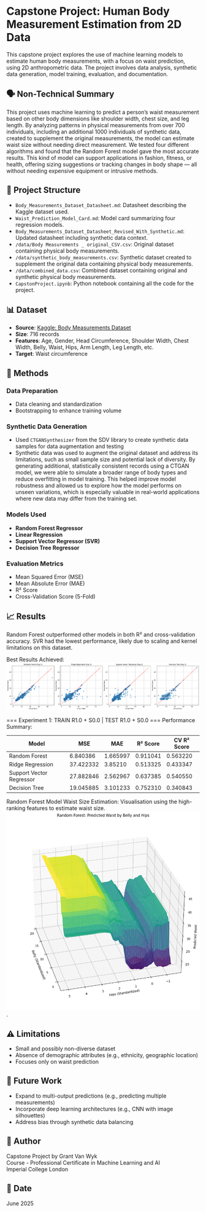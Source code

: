 
# Capstone Project: Human Body Measurement Estimation from 2D Data

This capstone project explores the use of machine learning models to estimate human body measurements, with a focus on waist prediction, using 2D anthropometric data. The project involves data analysis, synthetic data generation, model training, evaluation, and documentation.

## 🗣️ Non-Technical Summary

This project uses machine learning to predict a person’s waist measurement based on other body dimensions like shoulder width, chest size, and leg length. By analyzing patterns in physical measurements from over 700 individuals, including an additional 1000 individuals of synthetic data, created to supplement the original measurements, the model can estimate waist size without needing direct measurement. We tested four different algorithms and found that the Random Forest model gave the most accurate results. This kind of model can support applications in fashion, fitness, or health, offering sizing suggestions or tracking changes in body shape — all without needing expensive equipment or intrusive methods.

## 📁 Project Structure

- `Body_Measurements_Dataset_Datasheet.md`: Datasheet describing the Kaggle dataset used.
- `Waist_Prediction_Model_Card.md`: Model card summarizing four regression models.
- `Body_Measurements_Dataset_Datasheet_Revised_With_Synthetic.md`: Updated datasheet including synthetic data context.
- `/data/Body Measurements _ original_CSV.csv`: Original dataset containing physical body measurements.
- `/data/synthetic_body_measurements.csv`: Synthetic dataset created to supplement the original data containing physical body measurements.
- `/data/combined_data.csv`: Combined dataset containing original and synthetic physical body measurements.
- `CapstonProject.ipynb`: Python notebook containing all the code for the project.

## 📊 Dataset

- **Source**: [Kaggle: Body Measurements Dataset](https://www.kaggle.com/datasets/saurabhshahane/body-measurements-dataset)
- **Size**: 716 records
- **Features**: Age, Gender, Head Circumference, Shoulder Width, Chest Width, Belly, Waist, Hips, Arm Length, Leg Length, etc.
- **Target**: Waist circumference

## 🧪 Methods

### Data Preparation
- Data cleaning and standardization
- Bootstrapping to enhance training volume

### Synthetic Data Generation
- Used `CTGANSynthesizer` from the SDV library to create synthetic data samples for data augmentation and testing
- Synthetic data was used to augment the original dataset and address its limitations, such as small sample size and potential lack of diversity. By generating additional, statistically consistent records using a CTGAN model, we were able to simulate a broader range of body types and reduce overfitting in model training. This helped improve model robustness and allowed us to explore how the model performs on unseen variations, which is especially valuable in real-world applications where new data may differ from the training set.

### Models Used
- **Random Forest Regressor**
- **Linear Regression**
- **Support Vector Regressor (SVR)**
- **Decision Tree Regressor**

### Evaluation Metrics
- Mean Squared Error (MSE)
- Mean Absolute Error (MAE)
- R² Score
- Cross-Validation Score (5-Fold)

## 📈 Results

Random Forest outperformed other models in both R² and cross-validation accuracy. SVR had the lowest performance, likely due to scaling and kernel limitations on this dataset.

Best Results Achieved:
![Model Performance](images/BestRandomForestResults.png)

=== Experiment 1: TRAIN R1.0 + S0.0 | TEST R1.0 + S0.0 ===
Performance Summary:

| Model                | MSE   | MAE   | R² Score | CV R² Score |
|---------------------|-------|-------|----------|-------------|
| Random Forest       | 6.840386   | 1.665997   |  0.911041     | 0.563220         |
| Ridge Regression    | 37.422332 | 3.85210 |  0.513325 |  0.433347  |
| Support Vector Regressor | 27.882846 |  2.562967 |  0.637385    | 0.540550       |
| Decision Tree       | 19.045885 | 3.101233 | 0.752310 | 0.340843    |

Random Forest Model Waist Size Estimation: 
Visualisation using the high-ranking features to estimate waist size. 
![Model Random Forest](images/RandomForestPrediction.png).


## ⚠️ Limitations

- Small and possibly non-diverse dataset
- Absence of demographic attributes (e.g., ethnicity, geographic location)
- Focuses only on waist prediction

## 📌 Future Work

- Expand to multi-output predictions (e.g., predicting multiple measurements)
- Incorporate deep learning architectures (e.g., CNN with image silhouettes)
- Address bias through synthetic data balancing

## 👤 Author

Capstone Project by Grant Van Wyk  
Course - Professional Certificate in Machine Learning and AI  
Imperial College London

## 📅 Date

June 2025
